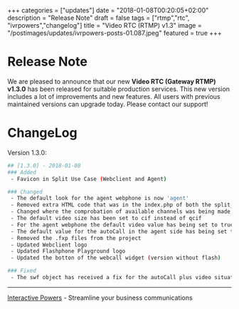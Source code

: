 +++
categories = ["updates"]
date = "2018-01-08T00:20:05+02:00"
description = "Release Note"
draft = false
tags = ["rtmp","rtc", "ivrpowers","changelog"]
title = "Video RTC (RTMP) v1.3"
image = "/postimages/updates/ivrpowers-posts-01.087.jpeg"
featured = true
+++

# Release Note

We are pleased to announce that our new **Video RTC (Gateway RTMP) v1.3.0** has been released for suitable production services. This new version includes a lot of improvements and new features. All users with previous maintained versions can upgrade today. Please contact our support!

# ChangeLog

Version 1.3.0:

```bash
## [1.3.0] - 2018-01-08
### Added
 - Favicon in Split Use Case (Webclient and Agent)

### Changed
 - The default look for the agent webphone is now 'agent'
 - Removed extra HTML code that was in the index.php of both the split_agent and split_client
 - Changed where the comprobation of available channels was being made to a better position in the function hierarchy
 - The default video size has been set to cif instead of qcif
 - For the agent webphone the default video value has being set to true
 - The default value for the autoCall in the agent side has being set to true
 - Removed the .fxp files from the project
 - Updated Webclient logo
 - Updated Flashphone Playground logo
 - Updated the botton of the webcall widget (version without flash)

### Fixed
 - The swf object has received a fix for the autoCall plus video situation

```

---
[Interactive Powers](http://www.ivrpowers.com/) - Streamline your business communications
